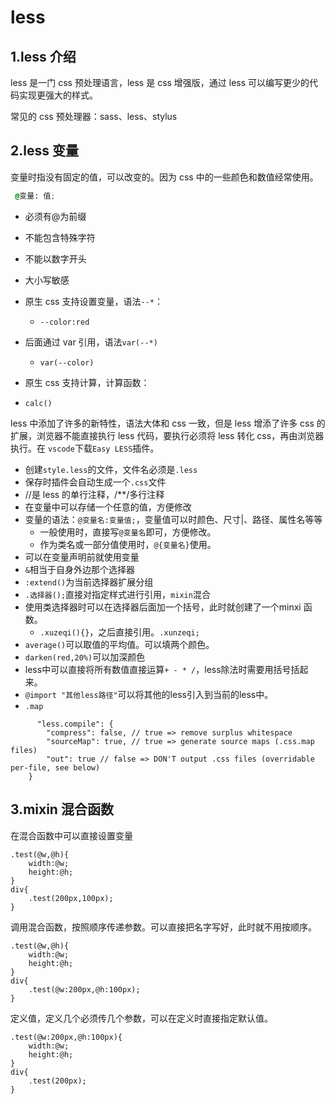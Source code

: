 # less

## 1.less 介绍

less 是一门 css 预处理语言，less 是 css 增强版，通过 less 可以编写更少的代码实现更强大的样式。

常见的 css 预处理器：sass、less、stylus

## 2.less 变量

变量时指没有固定的值，可以改变的。因为 css 中的一些颜色和数值经常使用。

```css
 @变量: 值;
```

- 必须有@为前缀
- 不能包含特殊字符
- 不能以数字开头
- 大小写敏感

- 原生 css 支持设置变量，语法`--*`：
  - `--color:red`
- 后面通过 var 引用，语法`var(--*)`
  - `var(--color)`
- 原生 css 支持计算，计算函数：
- `calc()`

less 中添加了许多的新特性，语法大体和 css 一致，但是 less 增添了许多 css 的扩展，浏览器不能直接执行 less 代码，要执行必须将 less 转化 css，再由浏览器执行。在 `vscode`下载`Easy LESS`插件。

- 创建`style.less`的文件，文件名必须是`.less`
- 保存时插件会自动生成一个`.css`文件
- //是 less 的单行注释，/**/多行注释
- 在变量中可以存储一个任意的值，方便修改
- 变量的语法：`@变量名:变量值;`，变量值可以时颜色、尺寸|、路径、属性名等等
  - 一般使用时，直接写`@变量名`即可，方便修改。
  - 作为类名或一部分值使用时，`@{变量名}`使用。
- 可以在变量声明前就使用变量
- `&`相当于自身外边那个选择器
- `:extend()`为当前选择器扩展分组
- `.选择器();`直接对指定样式进行引用，`mixin`混合
- 使用类选择器时可以在选择器后面加一个括号，此时就创建了一个minxi 函数。
  - `.xuzeqi(){}`，之后直接引用。`.xunzeqi;`
- `average()`可以取值的平均值。可以填两个颜色。
- `darken(red,20%)`可以加深颜色
- less中可以直接将所有数值直接运算`+ - * /`，less除法时需要用括号括起来。
- `@import "其他less路径"`可以将其他的less引入到当前的less中。
- `.map`

````less
      "less.compile": {
        "compress": false, // true => remove surplus whitespace
        "sourceMap": true, // true => generate source maps (.css.map files)
        "out": true // false => DON'T output .css files (overridable per-file, see below)
    }
````

## 3.mixin 混合函数

在混合函数中可以直接设置变量

````less
.test(@w,@h){
    width:@w;
    height:@h;
}
div{
    .test(200px,100px);
}
````

调用混合函数，按照顺序传递参数。可以直接把名字写好，此时就不用按顺序。

````less
.test(@w,@h){
    width:@w;
    height:@h;
}
div{
    .test(@w:200px,@h:100px);
}
````

定义值，定义几个必须传几个参数，可以在定义时直接指定默认值。

````less
.test(@w:200px,@h:100px){
    width:@w;
    height:@h;
}
div{
    .test(200px);
}
````
